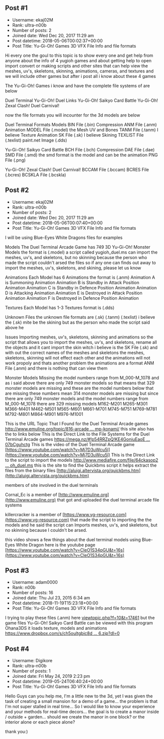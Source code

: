 ## Post #1
- Username: ekaj02M
- Rank: ultra-n00b
- Number of posts: 2
- Joined date: Wed Dec 20, 2017 11:29 am
- Post datetime: 2018-05-06T00:02:37+00:00
- Post Title: Yu-Gi-Oh! Games 3D VFX File Info and file formats

Hi every one the goul to this topic is to show every one and get help from anyone about the info of 4 yugioh games and about getting help to open import convert or making scripts and other sites that can help view the meshes, uv's, skeletons, skinning, animations, cameras, and textures and we will include other games but after i post all i know about these 4 games

The Yu-Gi-Oh! Games i know and have the complete file systems of are below

Duel Terminal
Yu-Gi-Oh! Duel Links
Yu-Gi-Oh! Saikyo Card Battle
Yu-Gi-Oh! Zexal Clash! Duel Carnival!

now the file formats you will incounter for the 3d models are below

Duel Terminal Formats Models
BIN File (.bin) Compression
ANM File (.anm) Animation
MODEL File (.model) the Mesh UV and Bones
TANM File (.tanm) I believe Texture Animation
SK File (.sk) I believe Skining
TEXLIST File (.texlist)
paint.net Image (.dds)

Yu-Gi-Oh! Saikyo Card Battle
BCH File (.bch) Compression 
DAE File (.dae)
SMD File (.smd) the smd format is the model and can be the animation
PNG File (.png)

Yu-Gi-Oh! Zexal Clash! Duel Carnival!
BCCAM File (.bccam)
BCRES File (.bcres)
BCSKLA File (.bcskla)
## Post #2
- Username: ekaj02M
- Rank: ultra-n00b
- Number of posts: 2
- Joined date: Wed Dec 20, 2017 11:29 am
- Post datetime: 2018-05-06T00:07:40+00:00
- Post Title: Yu-Gi-Oh! Games 3D VFX File Info and file formats

I will be using Blue-Eyes White Dragons files for examples

Models
The Duel Terminal Arcade Game has 749 3D Yu-Gi-Oh! Monster Models the format is (.model) a script called yugioh_duel.ms can import the meshes, uv's, and skeletons, but no skinning because the person who made the script couldn't arsed the files
so if any one can finds out away to import the meshes, uv's, skeletons, and skining, please let us know

Animations
Each Model has 6 Animations the format is (.anm)
Animation A is Summoning Animation 
Animation B is Standby in Attack Position Animation
Animation C is Standby in Defence Position Animation
Animation D is Attacking Animation
Animation E is Destroyed in Attack Position Animation
Animation F is Destroyed in Defence Position Animation

Textures
Each Model has 1-3 Textures format is (.dds)

Unknown Files
the unknown file formats are (.sk) (.tanm) (.texlist)
i believe the (.sk) mite be the skining but as the person who made the script said above he

Issues
Importing meshes, uv's, skeletons, skinning and animations
so the script that allows you to import the meshes, uv's, and skeletons, rename all the objects and it cant import the skin witch i believe is the SK File (.sk) and with out the correct names of the meshes and skeletons the meshes, skeletons, skinning will not effect each other and the animations will not work propoly 
and thats another problem the animations are a format ANM File (.anm) and there is nothing that can view them 

Monster Models Missing
the model numbers range from M_000-M_1078 and as i said above there are only 749 monster models so that means that 329 monster models are missing and these are the model numbers below that are missing these numbers mean 314 monster models are missing but since there are only 749 monster models and the model numbers range from M_000-M_1078 there are 329 missing models 
M162-M201
M265-M301
M366-M401
M462-M501
M565-M601
M661-M701
M745-M751
M769-M781
M792-M801
M864-M901
M976-M1001

This is the URL Topic That I Found for the Duel Terminal Arcade games [http://www.emuline.org/topic/816-arcade ... mp-konami/](http://www.emuline.org/topic/816-arcade-pc-yu-gi-oh-duel-terminal-dump-konami/) this site also has the to links below
This is the Direct Link to the File Systems for the Duel Terminal Arcade games [https://mega.nz/#!p54RRZpQ!KE4GoniuEaoE ... 07bCguhctg](https://mega.nz/#!p54RRZpQ!KE4GoniuEaoEyMHPlfeCFsHgcxOzda8M_07bCguhctg)
This is the video of the Duel Terminal Arcade game [https://www.youtube.com/watch?v=Mj7D3uWcu5I](https://www.youtube.com/watch?v=Mj7D3uWcu5I)
This is the Direct Link to the script to import the models [http://www.mediafire.com/file/64ckasop2 ... oh_duel.ms](http://www.mediafire.com/file/64ckasop2a38z7g/yugioh_duel.ms)
this is the site to find the Quickbms script it helps extract the files from the binary files [http://aluigi.altervista.org/quickbms.htm](http://aluigi.altervista.org/quickbms.htm)

members of site involved in the duel terminals

Cornal_Ec is a member of [http://www.emuline.org](http://www.emuline.org) that got and uploaded the duel terminal arcade file systems

killercracker is a member of [https://www.vg-resource.com](https://www.vg-resource.com) that made the script to importing the the models and he said the script can Imports meshes, uv's, and skeletons, but no skinning because I couldn't be arsed.

this video shows a few things about the duel terminal models using Blue-Eyes White Dragon
here is the youtube page [https://www.youtube.com/watch?v=CleO1S34pGU&t=16s](https://www.youtube.com/watch?v=CleO1S34pGU&t=16s)
## Post #3
- Username: adam0000
- Rank: n00b
- Number of posts: 16
- Joined date: Thu Jul 23, 2015 6:34 am
- Post datetime: 2018-11-19T15:23:18+00:00
- Post Title: Yu-Gi-Oh! Games 3D VFX File Info and file formats

I trying to play these files (.anm) 
here  [viewtopic.php?f=10&t=17461](http://forum.xentax.com/viewtopic.php?f=10&t=17461)
but the game files
Yu-Gi-Oh! Saikyo Card Battle
can be viewed with this program Ohana3DS
it loads texture, models and animations  
[https://www.dropbox.com/s/ch5oultgbic8d ... 6.zip?dl=0](https://www.dropbox.com/s/ch5oultgbic8d7o/o3ds_16_04_2016.zip?dl=0)
## Post #4
- Username: Digikore
- Rank: ultra-n00b
- Number of posts: 1
- Joined date: Fri May 24, 2019 2:23 pm
- Post datetime: 2019-05-24T06:40:24+00:00
- Post Title: Yu-Gi-Oh! Games 3D VFX File Info and file formats

Hello Guys can you help me, 
I'm a little new to the 3d, yet I was given the task of creating a small mansion for a demo of a game... 
the problem is that I'm not super stalled in real time... 
So I would like to know your experience and your methods for real-time decors... 
the goal is to create a manor inside / outside + garden... 
should we create the manor in one block? or the interior alone or each piece alone? 

thank you:)

